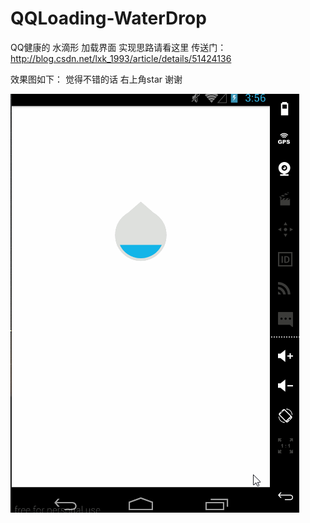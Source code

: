 # QQLoading-WaterDrop
QQ健康的 水滴形 加载界面
实现思路请看这里 传送门：http://blog.csdn.net/lxk_1993/article/details/51424136

效果图如下：
觉得不错的话 右上角star 谢谢

![image](https://github.com/103style/QQLoading-WaterDrop/blob/master/gif/loading.gif)
